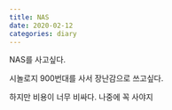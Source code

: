 ```yaml
---
title: NAS
date: 2020-02-12
categories: diary
---
```

NAS를 사고싶다.

시놀로지 900번대를 사서 장난감으로 쓰고싶다.

하지만 비용이 너무 비싸다. 나중에 꼭 사야지

